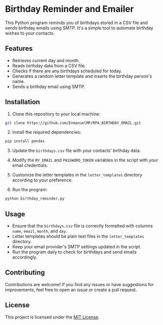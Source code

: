 # Birthday Reminder and Emailer

This Python program reminds you of birthdays stored in a CSV file and sends birthday emails using SMTP. It's a simple tool to automate birthday wishes to your contacts.

## Features

- Retrieves current day and month.
- Reads birthday data from a CSV file.
- Checks if there are any birthdays scheduled for today.
- Generates a random letter template and inserts the birthday person's name.
- Sends a birthday email using SMTP.

## Installation

1. Clone this repository to your local machine:

```bash
git clone https://github.com/EnmanuelMP/RPA_BIRTHDAY_EMAIL.git
```

2. Install the required dependencies:

```bash
pip install pandas
```

3. Update the `birthdays.csv` file with your contacts' birthday data.

4. Modify the `MY_EMAIL` and `PASSWORD_TOKEN` variables in the script with your email credentials.

5. Customize the letter templates in the `letter_templates` directory according to your preference.

6. Run the program:

```bash
python birthday_reminder.py
```

## Usage

- Ensure that the `birthdays.csv` file is correctly formatted with columns `name`, `email`, `month`, and `day`.
- Letter templates should be plain text files in the `letter_templates` directory.
- Keep your email provider's SMTP settings updated in the script.
- Run the program daily to check for birthdays and send emails accordingly.

## Contributing

Contributions are welcome! If you find any issues or have suggestions for improvements, feel free to open an issue or create a pull request.

## License

This project is licensed under the [MIT License](LICENSE).